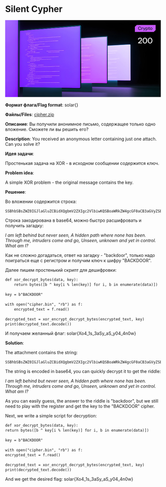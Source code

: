 # Silent Cypher

![alt text](Crypto.jpg)

**Формат флага/Flag format**: solar{}

**Файлы/Files**: [cipher.zip](cipher.zip)

**Описание**: Вы получили анонимное письмо, содержащее только одно вложение. Сможете ли вы решить его?

**Description**: You received an anonymous letter containing just one attach. Can you solve it?

**Идея задачи**:

Простенькая задача на XOR - в исходном сообщении содержится ключ.

**Problem idea**:

A simple XOR problem - the original message contains the key.

**Решение**:

Во вложении содержится строка:

```
SSBhbSBsZWZ0IGJlaGluZCBidXQgbmV2ZXIgc2VlbiwKQSBoaWRkZW4gcGF0aCB3aGVyZSBub25lIGhhcyBiZWVuLgpUaHJvdWdoIG1lLCBpbnRydWRlcnMgY29tZSBhbmQgZ28sClVuc2VlbiwgdW5rbm93buKAlHlldCBpbiBjb250cm9sLgpXaGF0IGFtIEk/
```

Строка закодирована в base64, можно быстро расшифровать и получить загадку:

*I am left behind but never seen,*
*A hidden path where none has been.*
*Through me, intruders come and go,*
*Unseen, unknown and yet in control.*
*What am I?*

Как не сложно догадаться, ответ на загадку - "backdoor", только надо поиграться еще с регистром и получим ключ к шифру "BACKDOOR".

Далее пишем простенький скрипт для дешифровки:

```
def xor_decrypt_bytes(data, key):
    return bytes([b ^ key[i % len(key)] for i, b in enumerate(data)])

key = b"BACKDOOR"

with open("cipher.bin", "rb") as f:
    encrypted_text = f.read()

decrypted_text = xor_encrypt_decrypt_bytes(encrypted_text, key)
print(decrypted_text.decode())
```

И получаем желанный флаг:
solar{Xo4_1s_3aSy_aS_y04_4n0w}


**Solution**:

The attachment contains the string:

```
SSBhbSBsZWZ0IGJlaGluZCBidXQgbmV2ZXIgc2VlbiwKQSBoaWRkZW4gcGF0aCB3aGVyZSBub25lIGhhcyBiZWVuLgpUaHJvdWdoIG1lLCBpbnRydWRlcnMgY29tZSBhbmQgZ28sClVuc2VlbiwgdW5rbm93buKAlHlldCBpbiBjb250cm9sLgpXaGF0IGFtIEk/
```

The string is encoded in base64, you can quickly decrypt it to get the riddle:

*I am left behind but never seen,*
*A hidden path where none has been.*
*Through me, intruders come and go,*
*Unseen, unknown and yet in control.*
*What am I?*

As you can easily guess, the answer to the riddle is "backdoor", but we still need to play with the register and get the key to the "BACKDOOR" cipher.

Next, we write a simple script for decryption:

```
def xor_decrypt_bytes(data, key):
return bytes([b ^ key[i % len(key)] for i, b in enumerate(data)])

key = b"BACKDOOR"

with open("cipher.bin", "rb") as f:
encrypted_text = f.read()

decrypted_text = xor_encrypt_decrypt_bytes(encrypted_text, key)
print(decrypted_text.decode())
```

And we get the desired flag:
solar{Xo4_1s_3aSy_aS_y04_4n0w}